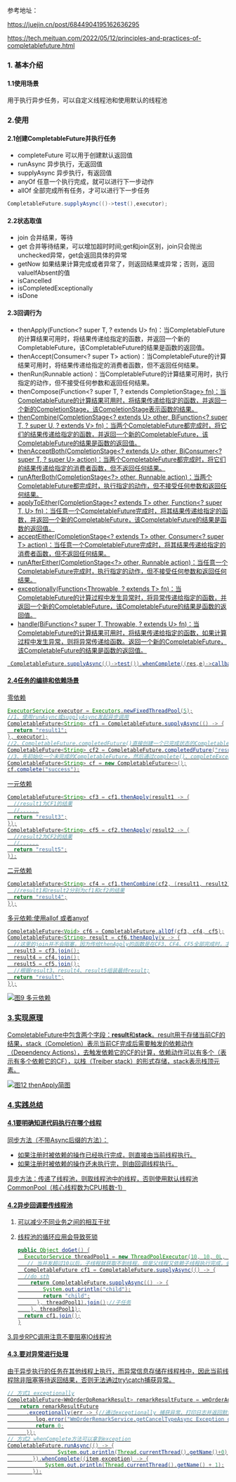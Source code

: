 参考地址：

https://juejin.cn/post/6844904195162636295

https://tech.meituan.com/2022/05/12/principles-and-practices-of-completablefuture.html

### 1. 基本介绍

#### 1.1使用场景

用于执行异步任务，可以自定义线程池和使用默认的线程池



### 2.使用

#### 2.1创建CompletableFuture并执行任务

- completeFuture 可以用于创建默认返回值
- runAsync 异步执行，无返回值
- supplyAsync 异步执行，有返回值
- anyOf 任意一个执行完成，就可以进行下一步动作
- allOf 全部完成所有任务，才可以进行下一步任务

```java
CompletableFuture.supplyAsync(()->test(),executor);
```

#### 2.2状态取值

- join 合并结果，等待
- get 合并等待结果，可以增加超时时间;get和join区别，join只会抛出unchecked异常，get会返回具体的异常
- getNow 如果结果计算完成或者异常了，则返回结果或异常；否则，返回valueIfAbsent的值
- isCancelled
- isCompletedExceptionally
- isDone

#### 2.3回调行为

- thenApply(Function<? super T, ? extends U> fn)：当CompletableFuture的计算结果可用时，将结果传递给指定的函数，并返回一个新的CompletableFuture，该CompletableFuture的结果是函数的返回值。
- thenAccept(Consumer<? super T> action)：当CompletableFuture的计算结果可用时，将结果传递给指定的消费者函数，但不返回任何结果。
- thenRun(Runnable action)：当CompletableFuture的计算结果可用时，执行指定的动作，但不接受任何参数和返回任何结果。
- thenCompose(Function<? super T, ? extends CompletionStage<U>> fn)：当CompletableFuture的计算结果可用时，将结果传递给指定的函数，并返回一个新的CompletionStage，该CompletionStage表示函数的结果。
- thenCombine(CompletionStage<? extends U> other, BiFunction<? super T, ? super U, ? extends V> fn)：当两个CompletableFuture都完成时，将它们的结果传递给指定的函数，并返回一个新的CompletableFuture，该CompletableFuture的结果是函数的返回值。
- thenAcceptBoth(CompletionStage<? extends U> other, BiConsumer<? super T, ? super U> action)：当两个CompletableFuture都完成时，将它们的结果传递给指定的消费者函数，但不返回任何结果。
- runAfterBoth(CompletionStage<?> other, Runnable action)：当两个CompletableFuture都完成时，执行指定的动作，但不接受任何参数和返回任何结果。
- applyToEither(CompletionStage<? extends T> other, Function<? super T, U> fn)：当任意一个CompletableFuture完成时，将其结果传递给指定的函数，并返回一个新的CompletableFuture，该CompletableFuture的结果是函数的返回值。
- acceptEither(CompletionStage<? extends T> other, Consumer<? super T> action)：当任意一个CompletableFuture完成时，将其结果传递给指定的消费者函数，但不返回任何结果。
- runAfterEither(CompletionStage<?> other, Runnable action)：当任意一个CompletableFuture完成时，执行指定的动作，但不接受任何参数和返回任何结果。
- exceptionally(Function<Throwable, ? extends T> fn)：当CompletableFuture的计算过程中发生异常时，将异常传递给指定的函数，并返回一个新的CompletableFuture，该CompletableFuture的结果是函数的返回值。
- handle(BiFunction<? super T, Throwable, ? extends U> fn)：当CompletableFuture的计算结果可用时，将结果传递给指定的函数，如果计算过程中发生异常，则将异常传递给函数。返回一个新的CompletableFuture，该CompletableFuture的结果是函数的返回值。

```java
 CompletableFuture.supplyAsync(()->test()).whenComplete((res,e)->callbackMethod())
```

#### 2.4任务的编排和依赖场景

零依赖

```java
ExecutorService executor = Executors.newFixedThreadPool(5);
//1、使用runAsync或supplyAsync发起异步调用
CompletableFuture<String> cf1 = CompletableFuture.supplyAsync(() -> {
  return "result1";
}, executor);
//2、CompletableFuture.completedFuture()直接创建一个已完成状态的CompletableFuture
CompletableFuture<String> cf2 = CompletableFuture.completedFuture("result2");
//3、先初始化一个未完成的CompletableFuture，然后通过complete()、completeExceptionally()，完成该CompletableFuture
CompletableFuture<String> cf = new CompletableFuture<>();
cf.complete("success");
```

一元依赖

```java
CompletableFuture<String> cf3 = cf1.thenApply(result1 -> {
  //result1为CF1的结果
  //......
  return "result3";
});
CompletableFuture<String> cf5 = cf2.thenApply(result2 -> {
  //result2为CF2的结果
  //......
  return "result5";
});
```

二元依赖

```java
CompletableFuture<String> cf4 = cf1.thenCombine(cf2, (result1, result2) -> {
  //result1和result2分别为cf1和cf2的结果
  return "result4";
});
```

多元依赖:使用allof 或者anyof

```java
CompletableFuture<Void> cf6 = CompletableFuture.allOf(cf3, cf4, cf5);
CompletableFuture<String> result = cf6.thenApply(v -> {
  //这里的join并不会阻塞，因为传给thenApply的函数是在CF3、CF4、CF5全部完成时，才会执行 。
  result3 = cf3.join();
  result4 = cf4.join();
  result5 = cf5.join();
  //根据result3、result4、result5组装最终result;
  return "result";
});
```

![图9 多元依赖](https://raw.githubusercontent.com/Lukerf/Java-Docs/master/image/92248abd0a5b11dd36f9ccb1f1233d4e16045.png?token=AHPLFCKRBKULDSVC7ALRDI3FLWSBE)



### 3.实现原理

CompletableFuture中包含两个字段：**result**和**stack**。result用于存储当前CF的结果，stack（Completion）表示当前CF完成后需要触发的依赖动作（Dependency Actions），去触发依赖它的CF的计算，依赖动作可以有多个（表示有多个依赖它的CF），以栈（[Treiber stack](https://en.wikipedia.org/wiki/Treiber_stack)）的形式存储，stack表示栈顶元素。

![图12 thenApply简图](https://raw.githubusercontent.com/Lukerf/Java-Docs/master/image/f45b271b656f3ae243875fcb2af36a1141224.png?token=AHPLFCNANZMLMRWE2C3TMU3FLW3MO)



### 4.实践总结

#### 4.1要明确知道代码执行在哪个线程

同步方法（不带Async后缀的方法）：

- 如果注册时被依赖的操作已经执行完成，则直接由当前线程执行。
- 如果注册时被依赖的操作还未执行完，则由回调线程执行。

异步方法：传递了线程池，则取线程池中的线程，否则使用默认线程池CommonPool（核心线程数为CPU核数-1）



#### 4.2异步回调要传线程池

1. 可以减少不同业务之间的相互干扰

2. 线程池的循环应用会导致死锁

   ```java
   public Object doGet() {
     ExecutorService threadPool1 = new ThreadPoolExecutor(10, 10, 0L, TimeUnit.MILLISECONDS, new ArrayBlockingQueue<>(100));
      // 当并发超过10以后，子线程就获取不到线程，但是父线程又依赖子线程执行完成，会出现循环应用死锁
     CompletableFuture cf1 = CompletableFuture.supplyAsync(() -> {
     //do sth
       return CompletableFuture.supplyAsync(() -> {
           System.out.println("child");
           return "child";
         }, threadPool1).join();//子任务
       }, threadPool1);
     return cf1.join();
   }
   ```

3.异步RPC调用注意不要阻塞IO线程池



#### 4.3.要对异常进行处理

由于异步执行的任务在其他线程上执行，而异常信息存储在线程栈中，因此当前线程除非阻塞等待返回结果，否则无法通过try\catch捕获异常。

```java
// 方式1 exceptionally
CompletableFuture<WmOrderOpRemarkResult> remarkResultFuture = wmOrderAdditionInfoThriftService.findOrderCancelledRemarkByOrderIdAsync(orderId);//业务方法，内部会发起异步rpc调用
    return remarkResultFuture
      .exceptionally(err -> {//通过exceptionally 捕获异常，打印日志并返回默认值
         log.error("WmOrderRemarkService.getCancelTypeAsync Exception orderId={}", orderId, err);
         return 0;
      });
// 方式2 whenComplete方法可以拿到exception
CompletableFuture.runAsync(() -> {
                System.out.println(Thread.currentThread().getName()+0);
        }).whenComplete((item,exception) -> {
            System.out.println(Thread.currentThread().getName() + 1);
        });
```

